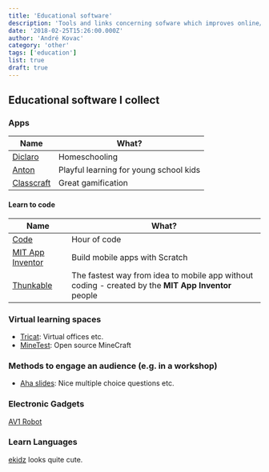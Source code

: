 ```yaml
---
title: 'Educational software'
description: 'Tools and links concerning sofware which improves online/remote learning'
date: '2018-02-25T15:26:00.000Z'
author: 'André Kovac'
category: 'other'
tags: ['education']
list: true
draft: true
---
```


## Educational software I collect

### Apps

| Name                                      | What?                                  |
| ----------------------------------------- | -------------------------------------- |
| [Diclaro](https://www.diclaro.org/)       | Homeschooling                          |
| [Anton](https://anton.app/de/)            | Playful learning for young school kids |
| [Classcraft](https://www.classcraft.com/) | Great gamification                     |

#### Learn to code

| Name                                            | What?                                                                                               |
| ----------------------------------------------- | --------------------------------------------------------------------------------------------------- |
| [Code](https://code.org/)                       | Hour of code                                                                                        |
| [MIT App Inventor](http://appinventor.mit.edu/) | Build mobile apps with Scratch                                                                      |
| [Thunkable](https://thunkable.com/home/)        | The fastest way from idea to mobile app without coding - created by the **MIT App Inventor** people |

### Virtual learning spaces

- [Tricat](https://www.tricat.net/): Virtual offices etc.
- [MineTest](http://www.minetest.net/): Open source MineCraft

### Methods to engage an audience (e.g. in a workshop)

- [Aha slides](https://ahaslides.com/): Nice multiple choice questions etc.

### Electronic Gadgets

[AV1 Robot](https://www.noisolation.com/global/av1/)

### Learn Languages

[ekidz](https://ekidz.eu/en/de/FreeResources) looks quite cute.
